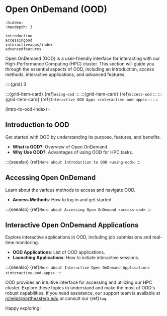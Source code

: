# Open OnDemand (OOD)

```{toctree}
:hidden:
:maxdepth: 3

introduction
accessingood
interactiveapps/index
advancedfeatures
```

Open OnDemand (OOD) is a user-friendly interface for interacting with our High-Performance Computing (HPC) cluster. This section will guide you through the essential aspects of OOD, including an introduction, access methods, interactive applications, and advanced features.

::::{grid} 3

:::{grid-item-card} {ref}`using-ood`
:::
:::{grid-item-card} {ref}`access-ood`
:::
:::{grid-item-card} {ref}`Interactive OOD Apps <interactive-ood-apps>`
:::
::::

(intro-to-ood-index)=
## Introduction to OOD
Get started with OOD by understanding its purpose, features, and benefits.

- **What is OOD?**: Overview of Open OnDemand.
- **Why Use OOD?**: Advantages of using OOD for HPC tasks.

:::{seealso}
{ref}`More about Introduction to OOD <using-ood>`.
:::

## Accessing Open OnDemand
Learn about the various methods to access and navigate OOD.

- **Access Methods**: How to log in and get started.

:::{seealso}
{ref}`More about Accessing Open OnDemand <access-ood>`.
:::

## Interactive Open OnDemand Applications
Explore interactive applications in OOD, including job submissions and real-time monitoring.

- **OOD Applications**: List of OOD applications.
- **Launching Applications**: How to initiate interactive sessions.

:::{seealso}
{ref}`More about Interactive Open OnDemand Applications <interactive-ood-apps>`.
:::


OOD provides an intuitive interface for accessing and utilizing our HPC cluster. Explore these topics to understand and make the most of OOD's robust capabilities. If you need assistance, our support team is available at <rchelp@northeastern.edu> or consult our {ref}`faq`.

Happy exploring!
